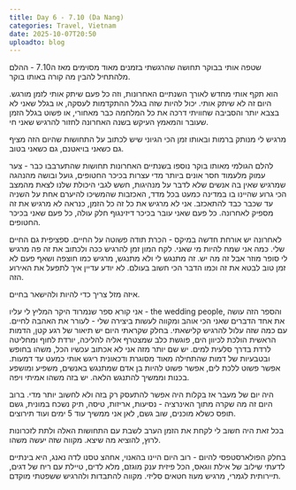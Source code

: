 ```yaml
---
title: Day 6 - 7.10 (Da Nang)
categories: Travel, Vietnam
date: 2025-10-07T20:50
uploadto: blog
---
```

שטפה אותי בבוקר תחושה שהרגשתי בזמנים מאוד מסוימים מאז ה7.10 - ההלם מלהתחיל להבין מה קורה באותו בוקר. 

הוא תקף אותי מחדש לאורך השנתיים האחרונות, וזה כל פעם שיתק אותי לזמן מורגש. היום זה לא שיתק אותי. יכול להיות שזה בגלל ההתקדמות לעסקה, או בגלל שאני לא בצבא יותר והסביבה שחוויתי דרכה את כל המלחמה כבר מאחורי, או פשוט בגלל הזמן שעובר והמאמץ העיקש בשנה האחרונה לחזור להרגיש שאני חי.

מרגיש לי מנותק ברמות ובאותו זמן הכי הגיוני שיש לכתוב על התחושות שהיום הזה מציף גם כשאני בויאטנם, גם כשאני בטוב.

להלם הגולמי מאותו בוקר נוספו בשנתיים האחרונות תחושות שהתערבבו כבר - צער עמוק מלעמוד חסר אונים ביותר מדי עצרות בכיכר החטופים, גועל ובושה מהנהגה שמרגיש שאין בה אנשים שלא לדבר על מנהיגות, חשש לגבי היכולת שלנו לצאת מהמצב הכי גרוע שהיינו בו במדינה כמעט בכל מדד, האכזבות שהמשיכו להיערם אחת על השניה עד שכבר כבד להתאכזב. אני לא מרגיש את כל זה כל הזמן, כנראה לא מרגיש את זה מספיק לאחרונה. כל פעם שאני עובר בכיכר דיזינגוף חלק עולה, כל פעם שאני בכיכר החטופים.

לאחרונה יש אורחת חדשה במיקס - הכרת תודה פשוטה על החיים. ספציפית גם החיים שלי. כמה אני שמח להיות מי שאני. לקח המון זמן להרגיש ככה ולכתוב את זה פה מרגיש לי סופר מוזר אבל זה מה יש. זה מתנגש לי ולא מתנגש, מרגיש כמו חוצפה ושאף פעם לא זמן טוב לבטא את זה וכמו הדבר הכי חשוב בעולם. לא יודע עדיין איך לתפעל את האירוע הזה.

איזה מזל צריך כדי להיות ולהישאר בחיים.

אני קורא ספר שנמרוד היקר המליץ לי עליו - the wedding people, והספר הזה עושה את אחד הדברים שאני הכי אוהב ומקווה לעשות ביצירה שלי - לעורר את האהבה לחיים. עם כמה שזה עלול להרגיש קלישאתי. בחלק שקראתי היום יש תיאור של רגע קטן, הדמות הראשית הולכת לכיוון הים, פוגשת כלב שמצטרף אליה להליכה, יורדת לחוף ומחליטה לרדת בדרך סלעית למים. יש שם יותר מזה אני לא אכתוב עכשיו הכל, משהו בחופש ובטבעיות של דמות שהתחילה מאוד מסוגרת ודכאונית ריגש אותי כמעט עד דמעות. אפשר פשוט ללכת לים, אפשר פשוט להיות בן אדם שמתנגש באנשים, משפיע ומושפע בכנות וממשיך להתנגש הלאה. יש בזה משהו אמיתי ויפה.

היה יום של מעבר אז בקלות היה אפשר להתעסק רק בזה ולא לחשוב יותר מדי. ברוב היום זה מה שקרה מתוך האינרציה - נסיעות, אריזות, טיסה, תיק נשכח במונית, גשם תופס כשלא מוכנים, שוב גשם, לאן אני ממשיך עוד 5 ימים ועוד תירוצים.

בכל זאת היה חשוב לי לקחת את הזמן הערב לשבת עם התחושות האלה ולתת לזכרונות לרוץ, להוציא מה שיצא. מקווה שזה יעשה משהו.

בחלק הפולארסטפסי להיום - רוב היום היינו בהאנוי, אחהצ טסנו לדה נאנג, היא בינתיים לדעתי שילוב של אילת ווגאס, הכל פיזית ענק מוגזם, מלא לדים, טיילת עם ריח של דגים, תיירותית לגמרי, מרגיש מעוז חטאים סליזי. מקווה להתבדות ולהרגיש ששפטתי מוקדם.